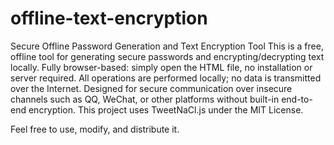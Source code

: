 # offline-text-encryption
Secure Offline Password Generation and Text Encryption Tool
This is a free, offline tool for generating secure passwords and encrypting/decrypting text locally.
Fully browser-based: simply open the HTML file, no installation or server required.
All operations are performed locally; no data is transmitted over the Internet.
Designed for secure communication over insecure channels such as QQ, WeChat, or other platforms without built-in end-to-end encryption.
This project uses TweetNaCl.js under the MIT License.

Feel free to use, modify, and distribute it.
